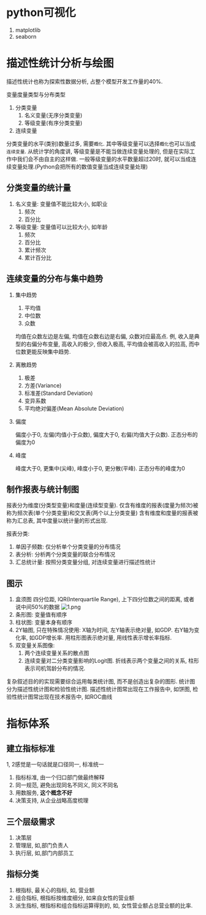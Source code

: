 # python可视化
1. matplotlib
2. seaborn


# 描述性统计分析与绘图
描述性统计也称为探索性数据分析, 占整个模型开发工作量的40%.

变量度量类型与分布类型
1. 分类变量
    1. 名义变量(无序分类变量)
    2. 等级变量(有序分类变量)
2. 连续变量


分类变量的水平(类别)数量过多, 需要`概化`. 其中等级变量可以选择`概化`也可以当成`连续变量`. 从统计学的角度讲, 等级变量是不能当做连续变量处理的, 但是在实际工作中我们会不由自主的这样做. 一般等级变量的水平数量超过20时, 就可以当成连续变量处理.(Python会把所有的数值变量当成连续变量处理)



## 分类变量的统计量
1. 名义变量: 变量值不能比较大小, 如职业
    1. 频次
    2. 百分比
2. 等级变量: 变量值可以比较大小, 如年龄
    1. 频次
    2. 百分比
    3. 累计频次
    4. 累计百分比

## 连续变量的分布与集中趋势
1. 集中趋势
    1. 平均值
    2. 中位数
    3. 众数

    均值在众数左边是左偏, 均值在众数右边是右偏, 众数对应最高点. 例, 收入是典型的右偏分布变量, 高收入的极少, 但收入极高, 平均值会被高收入的拉高, 而中位数更能反映集中趋势.

2. 离散趋势
    1. 极差
    2. 方差(Variance)
    3. 标准差(Standard Deviation)
    4. 变异系数
    5. 平均绝对偏差(Mean Absolute Deviation)

3. 偏度

    偏度小于0, 左偏(均值小于众数), 偏度大于0, 右偏(均值大于众数). 正态分布的偏度为0

4. 峰度

    峰度大于0, 更集中(尖峰), 峰度小于0, 更分散(平峰). 正态分布的峰度为0


## 制作报表与统计制图
报表分为维度(分类型变量)和度量(连续型变量).
仅含有维度的报表(度量为频次)被称为频次表(单个分类变量)和交叉表(两个以上分类变量)
含有维度和度量的报表被称为汇总表, 其中度量以统计量的形式出现.


报表分类:
1. 单因子频数: 仅分析单个分类变量的分布情况
2. 表分析: 分析两个分类变量的联合分布情况
3. 汇总统计量: 按照分类变量分组, 对连续变量进行描述性统计






## 图示
1. 盒须图
四分位距, IQR(Interquartile Range), 上下四分位数之间的距离, 或者说中间50%的数据
![1.png](1.png)
1. 条形图: 变量值有顺序
2. 柱状图: 变量本身有顺序
3. 2Y轴图, 只在特殊情况使用: X轴为时间, 左Y轴表示绝对量, 如GDP. 右Y轴为变化率, 如GDP增长率. 用柱形图表示绝对量, 用线性表示增长率指标.
4. 双变量关系图像:
    1. 两个连续变量关系的散点图
    2. 连续变量对二分类变量影响的Logit图. 折线表示两个变量之间的关系, 柱形表示司机驾龄分布的情况.




复杂叙述目的的实现需要综合运用每类统计图, 而不是创造出复杂的图形.
统计图分为描述性统计图和检验性统计图. 描述性统计图常出现在工作报告中, 如饼图, 检验性统计图常出现在技术报告中, 如ROC曲线


# 指标体系

## 建立指标标准
1, 2感觉是一句话就是口径同一, 标准统一

1. 指标标准, 由一个归口部门做最终解释
2. 同一规范, 避免出现同名不同义, 同义不同名
3. 用数服务, **这个概念不好**
4. 决策支持, 从企业战略高度梳理


## 三个层级需求
1. 决策层
2. 管理层, 如,部门负责人
3. 执行层, 如,部门内部员工

## 指标分类
1. 根指标, 最关心的指标, 如, 营业额
2. 组合指标, 根指标按维度细分, 如来自女性的营业额
3. 派生指标, 根指标和组合指标运算得到的, 如, 女性营业额占总营业额的比率.